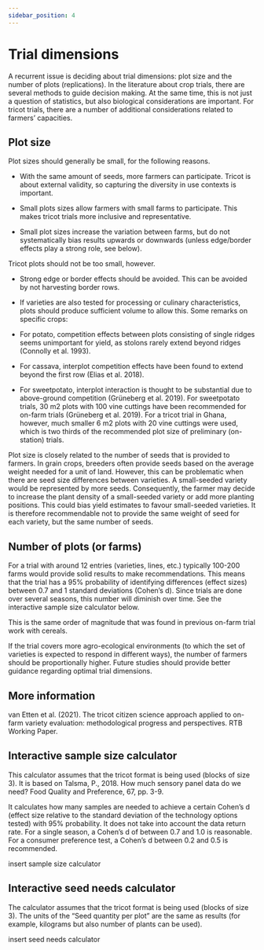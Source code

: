 ```yaml
---
sidebar_position: 4
---
```


# Trial dimensions 

A recurrent issue is deciding about trial dimensions: plot size and the number of plots (replications). In the literature about crop trials, there are several methods to guide decision making. At the same time, this is not just a question of statistics, but also biological considerations are important. For tricot trials, there are a number of additional considerations related to farmers’ capacities.  

## Plot size

Plot sizes should generally be small, for the following reasons.

* With the same amount of seeds, more farmers can participate. Tricot is about external validity, so capturing the diversity in use contexts is important.

* Small plots sizes allow farmers with small farms to participate. This makes tricot trials more inclusive and representative.

* Small plot sizes increase the variation between farms, but do not systematically bias results upwards or downwards (unless edge/border effects play a strong role, see below).

Tricot plots should not be too small, however.

* Strong edge or border effects should be avoided. This can be avoided by not harvesting border rows.

* If varieties are also tested for processing or culinary characteristics, plots should produce sufficient volume to allow this.
Some remarks on specific crops:

* For potato, competition effects between plots consisting of single ridges seems unimportant for yield, as stolons rarely extend beyond ridges (Connolly et al. 1993).

* For cassava, interplot competition effects have been found to extend beyond the first row (Elias et al. 2018).

* For sweetpotato, interplot interaction is thought to be substantial due to above-ground competition (Grüneberg et al. 2019). For sweetpotato trials, 30 m2 plots with 100 vine cuttings have been recommended for on-farm trials (Grüneberg et al. 2019). For a tricot trial in Ghana, however, much smaller 6 m2 plots with 20 vine cuttings were used, which is two thirds of the recommended plot size of preliminary (on-station) trials.

Plot size is closely related to the number of seeds that is provided to farmers. In grain crops, breeders often provide seeds based on the average weight needed for a unit of land. However, this can be problematic when there are seed size differences between varieties. A small-seeded variety would be represented by more seeds. Consequently, the farmer may decide to increase the plant density of a small-seeded variety or add more planting positions. This could bias yield estimates to favour small-seeded varieties. It is therefore recommendable not to provide the same weight of seed for each variety, but the same number of seeds.

## Number of plots (or farms)

For a trial with around 12 entries (varieties, lines, etc.) typically 100-200 farms would provide solid results to make recommendations. This means that the trial has a 95% probability of identifying differences (effect sizes) between 0.7 and 1 standard deviations (Cohen’s d).  Since trials are done over several seasons,  this number will diminish over time. See the interactive sample size calculator below.

This is the same order of magnitude that was found in previous on-farm trial work with cereals.

If the trial covers more agro-ecological environments (to which the set of varieties is expected to respond in different ways), the number of farmers should be proportionally higher. Future studies should provide better guidance regarding optimal trial dimensions.

## More information

van Etten et al. (2021). The tricot citizen science approach applied to on-farm variety evaluation: methodological progress and perspectives. RTB Working Paper.

## Interactive sample size calculator

This calculator assumes that the tricot format is being used (blocks of size 3). It is based on Talsma, P., 2018. How much sensory panel data do we need? Food Quality and Preference, 67, pp. 3-9.

It calculates how many samples are needed to achieve a certain Cohen’s d (effect size relative to the standard deviation of the technology options tested) with 95% probability. It does not take into account the data return rate. For a single season, a Cohen’s d of between 0.7 and 1.0 is reasonable. For a consumer preference test, a Cohen’s d between 0.2 and 0.5 is recommended.

insert sample size calculator

## Interactive seed needs calculator

The calculator assumes that the tricot format is being used (blocks of size 3).
The units of the “Seed quantity per plot” are the same as results (for example, kilograms but also number of plants can be used).

insert seed needs calculator